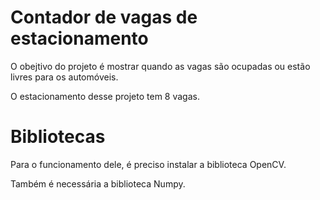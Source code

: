 # Contador de vagas de estacionamento

O obejtivo do projeto é mostrar quando as vagas são ocupadas ou estão livres para os automóveis. 

O estacionamento desse projeto tem 8 vagas. 

# Bibliotecas

Para o funcionamento dele, é preciso instalar a biblioteca OpenCV. 

Também é necessária a biblioteca Numpy. 

